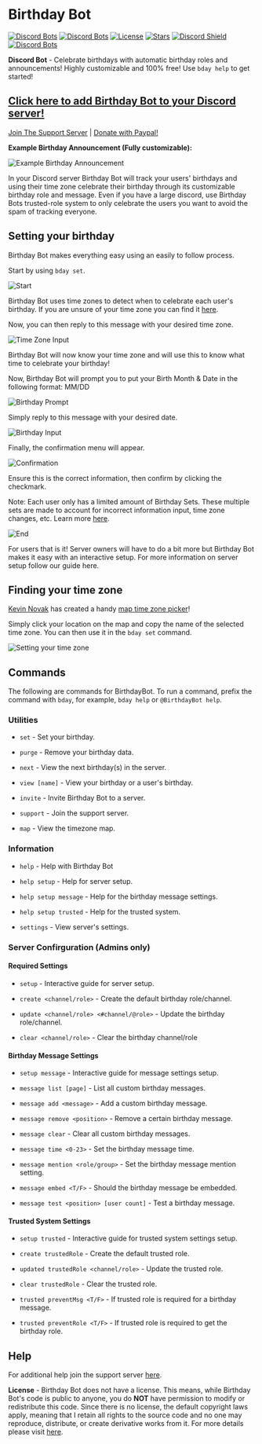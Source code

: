 # Birthday Bot
[![Discord Bots](https://top.gg/api/widget/servers/656621136808902656.svg?noavatar=true)](https://top.gg/bot/656621136808902656)
[![Discord Bots](https://top.gg/api/widget/status/656621136808902656.svg?noavatar=true)](https://top.gg/bot/656621136808902656)
[![License](https://img.shields.io/badge/license-No%20License-blue)](https://choosealicense.com/no-permission/)
[![Stars](https://img.shields.io/github/stars/scottbucher/BirthdayBot.svg)](https://github.com/scottbucher/BirthdayBot/stargazers)
[![Discord Shield](https://discordapp.com/api/guilds/660711235766976553/widget.png?style=shield)](https://discordapp.com/invite/9gUQFtz)
[![Discord Bots](https://top.gg/api/widget/owner/656621136808902656.svg?noavatar=true)](https://top.gg/bot/656621136808902656)

**Discord Bot** - Celebrate birthdays with automatic birthday roles and announcements! Highly customizable and 100% free! Use `bday help` to get started!

## [Click here to add Birthday Bot to your Discord server!](https://discord.com/api/oauth2/authorize?client_id=656621136808902656&permissions=268659792&scope=bot)

[Join The Support Server](https://discord.gg/9gUQFtz) | [Donate with Paypal!](https://www.paypal.com/cgi-bin/webscr?cmd=_donations&business=PE97AGAPRX35Q&currency_code=USD&source=url)

**Example Birthday Announcement (Fully customizable):**

![Example Birthday Announcement](https://i.imgur.com/BZcEJ5j.png)

In your Discord server Birthday Bot will track your users' birthdays and using their time zone celebrate their birthday through its customizable birthday role and message. Even if you have a large discord, use Birthday Bots trusted-role system to only celebrate the users you want to avoid the spam of tracking everyone.

## Setting your birthday
Birthday Bot makes everything easy using an easily to follow process.

Start by using `bday set`.

![Start](https://i.imgur.com/Evo2jsp.png)

Birthday Bot uses time zones to detect when to celebrate each user's birthday. If you are unsure of your time zone you can find it [here](https://github.com/scottbucher/BirthdayBot/blob/master/README.md#finding-your-time-zone).

Now, you can then reply to this message with your desired time zone.

![Time Zone Input](https://i.imgur.com/fcmXvsQ.png)

Birthday Bot will now know your time zone and will use this to know what time to celebrate your birthday!

Now, Birthday Bot will prompt you to put your Birth Month & Date in the following format: MM/DD

![Birthday Prompt](https://i.imgur.com/hKvd9bm.png)

Simply reply to this message with your desired date.

![Birthday Input](https://i.imgur.com/D6OArx2.png)

Finally, the confirmation menu will appear.

![Confirmation](https://i.imgur.com/gBafugI.png)

Ensure this is the correct information, then confirm by clicking the checkmark.

Note: Each user only has a limited amount of Birthday Sets. These multiple sets are made to account for incorrect information input, time zone changes, etc.
Learn more [here](https://birthdaybot.scottbucher.dev/faq#how-many-times-can-i-set-my-birthday).

![End](https://i.imgur.com/2F8u3Cw.png)

For users that is it! Server owners will have to do a bit more but Birthday Bot makes it easy with an interactive setup. For more information on server setup follow our guide here.

## Finding your time zone

[Kevin Novak](https://github.com/KevinNovak) has created a handy [map time zone picker](https://kevinnovak.github.io/Time-Zone-Picker/)!

Simply click your location on the map and copy the name of the selected time zone. You can then use it in the `bday set` command.

![Setting your time zone](https://i.imgur.com/ibPmjNs.png)

## Commands

The following are commands for BirthdayBot. To run a command, prefix the command with `bday`, for example, `bday help` or `@BirthdayBot help`.

### Utilities

* `set` - Set your birthday.

* `purge` - Remove your birthday data.

* `next` - View the next birthday(s) in the server.

* `view [name]` - View your birthday or a user's birthday.

* `invite` - Invite Birthday Bot to a server.

* `support` - Join the support server.

* `map` - View the timezone map.

### Information

* `help` - Help with Birthday Bot

* `help setup` - Help for server setup.

* `help setup message` - Help for the birthday message settings.

* `help setup trusted` - Help for the trusted system.

* `settings` - View server's settings.

### Server Confirguration (Admins only)

#### Required Settings

* `setup` - Interactive guide for server setup.

* `create <channel/role>` - Create the default birthday role/channel.

* `update <channel/role> <#channel/@role>` - Update the birthday role/channel.

* `clear <channel/role>` - Clear the birthday channel/role

#### Birthday Message Settings

* `setup message` - Interactive guide for message settings setup.

* `message list [page]` - List all custom birthday messages.

* `message add <message>` - Add a custom birthday message.

* `message remove <position>` - Remove a certain birthday message.

* `message clear` - Clear all custom birthday messages.

* `message time <0-23>` - Set the birthday message time.

* `message mention <role/group>` - Set the birthday message mention setting.

* `message embed <T/F>` - Should the birthday message be embedded.

* `message test <position> [user count]` - Test a birthday message.

#### Trusted System Settings

* `setup trusted` - Interactive guide for trusted system settings setup.

* `create trustedRole` - Create the default trusted role.

* `updated trustedRole <channel/role>` - Update the trusted role.

* `clear trustedRole` - Clear the trusted role.

* `trusted preventMsg <T/F>` - If trusted role is required for a birthday message.

* `trusted preventRole <T/F>` - If trusted role is required to get the birthday role.

## Help

For additional help join the support server [here](https://discord.gg/9gUQFtz).

**License** - Birthday Bot does not have a license. This means, while Birthday Bot's code is public to anyone, you do **NOT** have permission to modify or redistribute this code. Since there is no license, the default copyright laws apply, meaning that I retain all rights to the source code and no one may reproduce, distribute, or create derivative works from it. For more details please visit [here](https://choosealicense.com/no-permission/).
